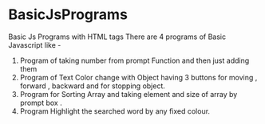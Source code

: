 # BasicJsPrograms
Basic Js Programs with HTML tags
There are 4 programs of Basic Javascript like -
1. Program of taking number from prompt Function and then just adding them
2. Program of Text Color change with Object having 3 buttons for moving , forward , backward and for stopping object.
3. Program for Sorting Array and taking element and size of array by prompt box .
4. Program Highlight the searched word by any fixed colour.
